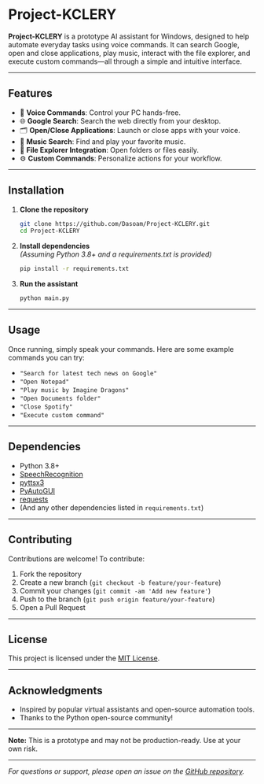 

# Project-KCLERY

**Project-KCLERY** is a prototype AI assistant for Windows, designed to help automate everyday tasks using voice commands. It can search Google, open and close applications, play music, interact with the file explorer, and execute custom commands—all through a simple and intuitive interface.

---

## Features

- 🎤 **Voice Commands**: Control your PC hands-free.
- 🌐 **Google Search**: Search the web directly from your desktop.
- 🗂️ **Open/Close Applications**: Launch or close apps with your voice.
- 🎵 **Music Search**: Find and play your favorite music.
- 📁 **File Explorer Integration**: Open folders or files easily.
- ⚙️ **Custom Commands**: Personalize actions for your workflow.

---

## Installation

1. **Clone the repository**
   ```bash
   git clone https://github.com/Dasoam/Project-KCLERY.git
   cd Project-KCLERY
   ```

2. **Install dependencies**  
   *(Assuming Python 3.8+ and a requirements.txt is provided)*
   ```bash
   pip install -r requirements.txt
   ```

3. **Run the assistant**
   ```bash
   python main.py
   ```

---

## Usage

Once running, simply speak your commands. Here are some example commands you can try:

- `"Search for latest tech news on Google"`
- `"Open Notepad"`
- `"Play music by Imagine Dragons"`
- `"Open Documents folder"`
- `"Close Spotify"`
- `"Execute custom command"`


---

## Dependencies

- Python 3.8+
- [SpeechRecognition](https://pypi.org/project/SpeechRecognition/)
- [pyttsx3](https://pypi.org/project/pyttsx3/)
- [PyAutoGUI](https://pypi.org/project/PyAutoGUI/)
- [requests](https://pypi.org/project/requests/)
- (And any other dependencies listed in `requirements.txt`)

---


## Contributing

Contributions are welcome! To contribute:

1. Fork the repository
2. Create a new branch (`git checkout -b feature/your-feature`)
3. Commit your changes (`git commit -am 'Add new feature'`)
4. Push to the branch (`git push origin feature/your-feature`)
5. Open a Pull Request

---

## License

This project is licensed under the [MIT License](LICENSE).

---

## Acknowledgments

- Inspired by popular virtual assistants and open-source automation tools.
- Thanks to the Python open-source community!

---

**Note:** This is a prototype and may not be production-ready. Use at your own risk.

---

*For questions or support, please open an issue on the [GitHub repository](https://github.com/Dasoam/KCleary/issues).*
